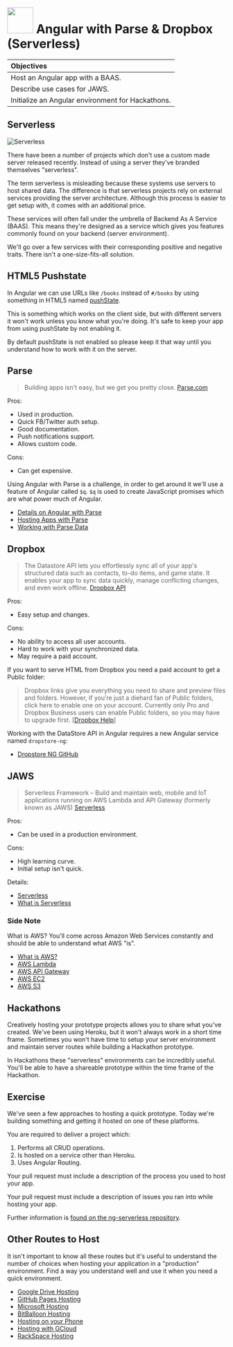 # <img src="https://cloud.githubusercontent.com/assets/7833470/10899314/63829980-8188-11e5-8cdd-4ded5bcb6e36.png" height="60"> Angular with Parse & Dropbox (Serverless)

| Objectives |
| :--- |
| Host an Angular app with a BAAS. |
| Describe use cases for JAWS. |
| Initialize an Angular environment for Hackathons. |

## Serverless

![Serverless](https://cloud.githubusercontent.com/assets/1329385/12457048/6016644a-bf57-11e5-9287-f7a41ccf94aa.gif)

There have been a number of projects which don't use a custom made server released recently. Instead of using a server they've branded themselves "serverless".

The term serverless is misleading because these systems use servers to host shared data. The difference is that serverless projects rely on external services providing the server architecture. Although this process is easier to get setup with, it comes with an additional price.

These services will often fall under the umbrella of Backend As A Service (BAAS). This means they're designed as a service which gives you features commonly found on your backend (server environment).

We'll go over a few services with their corresponding positive and negative traits. There isn't a one-size-fits-all solution.

## HTML5 Pushstate

In Angular we can use URLs like `/books` instead of `#/books` by using something in HTML5 named <a href="http://www.codelord.net/2015/05/12/angularjs-how-to-setup-pushstate-with-html5mode/" target="_blank">pushState</a>.

This is something which works on the client side, but with different servers it won't work unless you know what you're doing. It's safe to keep your app from using pushState by not enabling it.

By default pushState is not enabled so please keep it that way until you understand how to work with it on the server.


## Parse

> Building apps isn't easy, but we get you pretty close. <a href="https://parse.com/" target="_blank">Parse.com</a>

Pros:

* Used in production.
* Quick FB/Twitter auth setup.
* Good documentation.
* Push notifications support.
* Allows custom code.

Cons:

* Can get expensive.

Using Angular with Parse is a challenge, in order to get around it we'll use a feature of Angular called `$q`. `$q` is used to create JavaScript promises which are what power much of Angular.

* <a href="http://tumba.solutions/blog/angularjs-and-parse" target="_blank">Details on Angular with Parse</a>
* <a href="https://parse.com/apps/quickstart#hosting/unix" target="_blank">Hosting Apps with Parse</a>
* <a href="https://parse.com/apps/quickstart#parse_data/web/existing" target="_blank">Working with Parse Data</a>

## Dropbox

> The Datastore API lets you effortlessly sync all of your app's structured data such as contacts, to-do items, and game state. It enables your app to sync data quickly, manage conflicting changes, and even work offline. <a href="https://www.dropbox.com/developers-v1/datastore/sdks/other" target="_blank">Dropbox API</a>

Pros:

* Easy setup and changes.

Cons:

* No ability to access all user accounts.
* Hard to work with your synchronized data.
* May require a paid account.

If you want to serve HTML from Dropbox you need a paid account to get a Public folder:

> Dropbox links give you everything you need to share and preview files and folders. However, if you’re just a diehard fan of Public folders, click here to enable one on your account. Currently only Pro and Dropbox Business users can enable Public folders, so you may have to upgrade first. [<a href="https://www.dropbox.com/en/help/16" target="_blank">Dropbox Help</a>]

Working with the DataStore API in Angular requires a new Angular service named `dropstore-ng`:

* <a href="https://github.com/AnalogJ/dropstore-ng" target="_blank">Dropstore NG GitHub</a>

## JAWS

> Serverless Framework – Build and maintain web, mobile and IoT applications running on AWS Lambda and API Gateway (formerly known as JAWS) <a href="https://github.com/serverless/serverless" target="_blank">Serverless</a>

Pros:

* Can be used in a production environment.

Cons:

* High learning curve.
* Initial setup isn't quick.

Details:

* <a href="https://github.com/serverless/serverless" target="_blank">Serverless</a>
* <a href="http://docs.serverless.com/docs/backstory" target="_blank">What is Serverless</a>

### Side Note

What is AWS? You'll come across Amazon Web Services constantly and should be able to understand what AWS "is".

* <a href="https://aws.amazon.com/what-is-aws/" target="_blank">What is AWS?</a>
* <a href="https://aws.amazon.com/lambda/" target="_blank">AWS Lambda</a>
* <a href="https://aws.amazon.com/api-gateway/" target="_blank">AWS API Gateway</a>
* <a href="https://aws.amazon.com/ec2/" target="_blank">AWS EC2</a>
* <a href="https://aws.amazon.com/s3/" target="_blank">AWS S3</a>

## Hackathons

Creatively hosting your prototype projects allows you to share what you've created. We've been using Heroku, but it won't always work in a short time frame. Sometimes you won't have time to setup your server environment and maintain server routes while building a Hackathon prototype.

In Hackathons these "serverless" environments can be incredibly useful. You'll be able to have a shareable prototype within the time frame of the Hackathon.

## Exercise

We've seen a few approaches to hosting a quick prototype. Today we're building something and getting it hosted on one of these platforms.

You are required to deliver a project which:

1. Performs all CRUD operations.
1. Is hosted on a service other than Heroku.
1. Uses Angular Routing.

Your pull request must include a description of the process you used to host your app.

Your pull request must include a description of issues you ran into while hosting your app.

Further information is <a href="https://github.com/sf-wdi-24/ng-serverless" target="_blank">found on the ng-serverless repository</a>.

## Other Routes to Host

It isn't important to know all these routes but it's useful to understand the number of choices when hosting your application in a "production" environment. Find a way you understand well and use it when you need a quick environment.

* <a href="https://support.google.com/drive/answer/2881970?hl=en" target="_blank">Google Drive Hosting</a>
* <a href="https://pages.github.com/" target="_blank">GitHub Pages Hosting</a>
* <a href="https://msdn.microsoft.com/en-us/library/dn589776.aspx" target="_blank">Microsoft Hosting</a>
* <a href="https://www.bitballoon.com/" target="_blank">BitBalloon Hosting</a>
* <a href="http://www.androidguys.com/2014/04/22/host-website-android-device/" target="_blank">Hosting on your Phone</a>
* <a href="https://cloud.google.com/" target="_blank">Hosting with GCloud</a>
* <a href="https://www.rackspace.com/knowledge_center/article/serve-static-content-for-websites-by-using-cloud-files" target="_blank">RackSpace Hosting</a>

